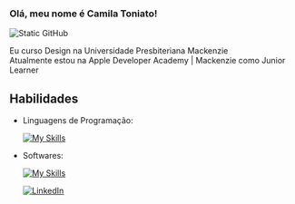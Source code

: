 
### Olá, meu nome é Camila Toniato!

<img src="https://img.shields.io/static/v1?label=Overview&message=camilatoniato&color=AFD7E1&style=for-the-badge&logo=GitHub" alt="Static GitHub">

<p>Eu curso Design na Universidade Presbiteriana Mackenzie<br/>Atualmente estou na Apple Developer Academy | Mackenzie como Junior Learner</p>

## Habilidades
-  Linguagens de Programação: 

    [![My Skills](https://skillicons.dev/icons?i=swift)](https://skillicons.dev)
- Softwares: 

    [![My Skills](https://skillicons.dev/icons?i=ps,ai,pr)](https://skillicons.dev)

  <a href="#" title="LinkedIn">
  <img src="https://img.shields.io/badge/-Linkedin-0e76a8?style=flat-square&logo=Linkedin&logoColor=white&link="https://www.linkedin.com/in/camila-ruiz-toniato-91a926301/" alt="LinkedIn"/></a>
 
